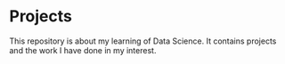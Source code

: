 # Projects
This repository is about my learning of Data Science. It contains projects and the work I have done in my interest.
